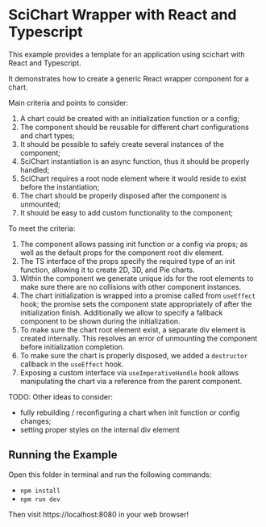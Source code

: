 # SciChart Wrapper with React and Typescript

This example provides a template for an application using scichart with React and Typescript.

It demonstrates how to create a generic React wrapper component for a chart.

Main criteria and points to consider:

1. A chart could be created with an initialization function or a config;
2. The component should be reusable for different chart configurations and chart types;
3. It should be possible to safely create several instances of the component;
4. SciChart instantiation is an async function, thus it should be properly handled;
5. SciChart requires a root node element where it would reside to exist before the instantiation;
6. The chart should be properly disposed after the component is unmounted;
7. It should be easy to add custom functionality to the component;

To meet the criteria:

1. The component allows passing init function or a config via props; as well as the default props for the component root div element.
2. The TS interface of the props specify the required type of an init function, allowing it to create 2D, 3D, and Pie charts.
3. Within the component we generate unique ids for the root elements to make sure there are no collisions with other component instances.
4. The chart initialization is wrapped into a promise called from `useEffect` hook; the promise sets the component state appropriately of after the initialization finish.
   Additionally we allow to specify a fallback component to be shown during the initialization.
5. To make sure the chart root element exist, a separate div element is created internally. This resolves an error of unmounting the component before initialization completion.
6. To make sure the chart is properly disposed, we added a `destructor` callback in the `useEffect` hook.
7. Exposing a custom interface via `useImperativeHandle` hook allows manipulating the chart via a reference from the parent component.

TODO: Other ideas to consider:

-   fully rebuilding / reconfiguring a chart when init function or config changes;
-   setting proper styles on the internal div element

## Running the Example

Open this folder in terminal and run the following commands:

-   `npm install`
-   `npm run dev`

Then visit https://localhost:8080 in your web browser!

